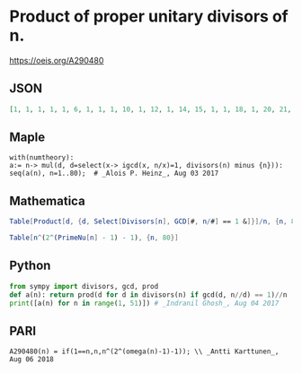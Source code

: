# Product of proper unitary divisors of n\.
https://oeis.org/A290480
## JSON
```JSON
[1, 1, 1, 1, 1, 6, 1, 1, 1, 10, 1, 12, 1, 14, 15, 1, 1, 18, 1, 20, 21, 22, 1, 24, 1, 26, 1, 28, 1, 27000, 1, 1, 33, 34, 35, 36, 1, 38, 39, 40, 1, 74088, 1, 44, 45, 46, 1, 48, 1, 50, 51, 52, 1, 54, 55, 56, 57, 58, 1, 216000, 1, 62, 63, 1, 65, 287496, 1, 68, 69, 343000, 1, 72, 1, 74, 75, 76, 77, 474552, 1, 80]
```
## Maple
```Maple
with(numtheory):
a:= n-> mul(d, d=select(x-> igcd(x, n/x)=1, divisors(n) minus {n})):
seq(a(n), n=1..80);  # _Alois P. Heinz_, Aug 03 2017
```
## Mathematica
```Mathematica
Table[Product[d, {d, Select[Divisors[n], GCD[#, n/#] == 1 &]}]/n, {n, 80}]
```
```Mathematica
Table[n^(2^(PrimeNu[n] - 1) - 1), {n, 80}]
```
## Python
```Python
from sympy import divisors, gcd, prod
def a(n): return prod(d for d in divisors(n) if gcd(d, n//d) == 1)//n
print([a(n) for n in range(1, 51)]) # _Indranil Ghosh_, Aug 04 2017
```
## PARI
```PARI
A290480(n) = if(1==n,n,n^(2^(omega(n)-1)-1)); \\ _Antti Karttunen_, Aug 06 2018
```
